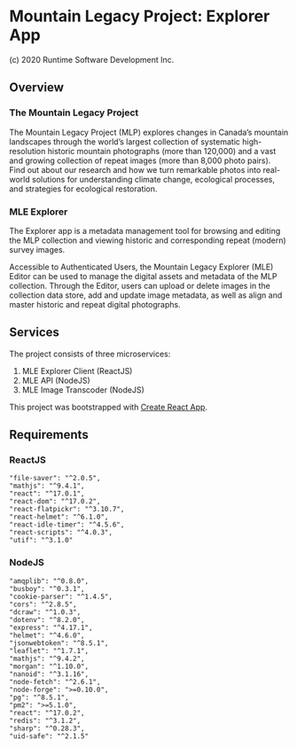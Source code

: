 # Mountain Legacy Project: Explorer App
(c) 2020 Runtime Software Development Inc.

## Overview

### The Mountain Legacy Project

The Mountain Legacy Project (MLP) explores changes in Canada’s mountain landscapes 
through the world’s largest collection of systematic high-resolution historic mountain 
photographs (more than 120,000) and a vast and growing collection of repeat images 
(more than 8,000 photo pairs). Find out about our research and how we turn remarkable 
photos into real-world solutions for understanding climate change, ecological processes, 
and strategies for ecological restoration.

### MLE Explorer
    
The Explorer app is a metadata management tool for browsing and editing the MLP collection and 
viewing historic and corresponding repeat (modern) survey images. 

Accessible to Authenticated Users, the Mountain Legacy Explorer (MLE) Editor can be 
used to manage the digital assets and metadata of the MLP collection. Through the Editor, 
users can upload or delete images in the collection data store, add and update image 
metadata, as well as align and master historic and repeat digital photographs.


## Services

The project consists of three microservices:

1. MLE Explorer Client (ReactJS)
2. MLE API (NodeJS)
3. MLE Image Transcoder (NodeJS)

This project was bootstrapped with 
[Create React App](https://github.com/facebook/create-react-app).

## Requirements

### ReactJS

    "file-saver": "^2.0.5",
    "mathjs": "^9.4.1",
    "react": "^17.0.1",
    "react-dom": "^17.0.2",
    "react-flatpickr": "^3.10.7",
    "react-helmet": "^6.1.0",
    "react-idle-timer": "^4.5.6",
    "react-scripts": "^4.0.3",
    "utif": "^3.1.0"

### NodeJS

    "amqplib": "^0.8.0",
    "busboy": "^0.3.1",
    "cookie-parser": "^1.4.5",
    "cors": "^2.8.5",
    "dcraw": "^1.0.3",
    "dotenv": "^8.2.0",
    "express": "^4.17.1",
    "helmet": "^4.6.0",
    "jsonwebtoken": "^8.5.1",
    "leaflet": "^1.7.1",
    "mathjs": "^9.4.2",
    "morgan": "^1.10.0",
    "nanoid": "^3.1.16",
    "node-fetch": "^2.6.1",
    "node-forge": ">=0.10.0",
    "pg": "^8.5.1",
    "pm2": ">=5.1.0",
    "react": "^17.0.2",
    "redis": "^3.1.2",
    "sharp": "^0.28.3",
    "uid-safe": "^2.1.5"